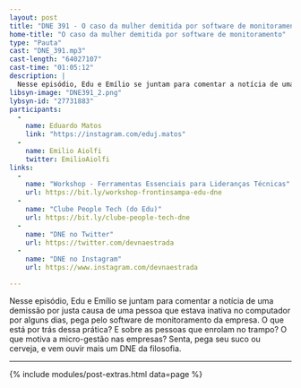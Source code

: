 ```yaml
---
layout: post
title: "DNE 391 - O caso da mulher demitida por software de monitoramento"
home-title: "O caso da mulher demitida por software de monitoramento"
type: "Pauta"
cast: "DNE_391.mp3"
cast-length: "64027107"
cast-time: "01:05:12"
description: |
  Nesse episódio, Edu e Emílio se juntam para comentar a notícia de uma demissão por justa causa de uma pessoa que estava inativa no computador por alguns dias, pega pelo software de monitoramento da empresa. O que está por trás dessa prática? E sobre as pessoas que enrolam no trampo? O que motiva a micro-gestão nas empresas? Senta, pega seu suco ou cerveja, e vem ouvir mais um DNE da filosofia.
libsyn-image: "DNE391_2.png"
lybsyn-id: "27731883"
participants:
  -
    name: Eduardo Matos
    link: "https://instagram.com/eduj.matos"
  -
    name: Emilio Aiolfi
    twitter: EmilioAiolfi
links:
  -
    name: "Workshop - Ferramentas Essenciais para Lideranças Técnicas"
    url: https://bit.ly/workshop-frontinsampa-edu-dne
  -
    name: "Clube People Tech (do Edu)"
    url: https://bit.ly/clube-people-tech-dne
  -
    name: "DNE no Twitter"
    url: https://twitter.com/devnaestrada
  -
    name: "DNE no Instagram"
    url: https://www.instagram.com/devnaestrada

---
```


Nesse episódio, Edu e Emílio se juntam para comentar a notícia de uma demissão por justa causa de uma pessoa que estava inativa no computador por alguns dias, pega pelo software de monitoramento da empresa. O que está por trás dessa prática? E sobre as pessoas que enrolam no trampo? O que motiva a micro-gestão nas empresas? Senta, pega seu suco ou cerveja, e vem ouvir mais um DNE da filosofia.

---

{% include modules/post-extras.html data=page %}
